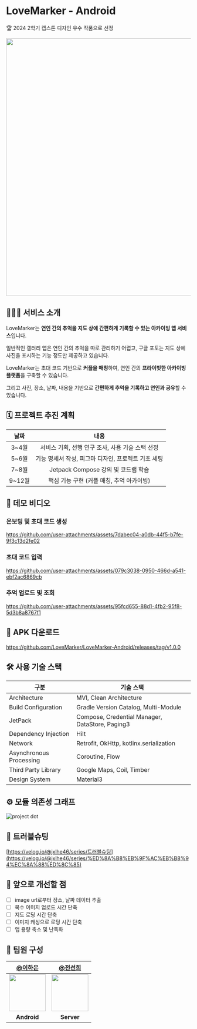 # LoveMarker - Android

🏆 2024 2학기 캡스톤 디자인 우수 작품으로 선정 

<img width="700" src="https://github.com/user-attachments/assets/7fa94ec6-01ff-443d-a5b2-299fd8ca1e8c"/>

## 💁🏻‍♀️ 서비스 소개

LoveMarker는 **연인 간의 추억을 지도 상에 간편하게 기록할 수 있는 아카이빙 앱 서비스**입니다.

일반적인 갤러리 앱은 연인 간의 추억을 따로 관리하기 어렵고, 구글 포토는 지도 상에 사진을 표시하는 기능 정도만 제공하고 있습니다.

LoveMarker는 초대 코드 기반으로 **커플을 매칭**하여, 연인 간의 **프라이빗한 아카이빙 플랫폼**을 구축할 수 있습니다.

그리고 사진, 장소, 날짜, 내용을 기반으로 **간편하게 추억을 기록하고 연인과 공유**할 수 있습니다.

## 🗓️ 프로젝트 추진 계획 

| 날짜 | 내용 |
| :---: | :---: |
| 3~4월 | 서비스 기획, 선행 연구 조사, 사용 기술 스택 선정 |
| 5~6월| 기능 명세서 작성, 피그마 디자인, 프로젝트 기초 세팅 |
| 7~8월 | Jetpack Compose 강의 및 코드랩 학습 |
| 9~12월 | 핵심 기능 구현 (커플 매칭, 추억 아카이빙) |

## 📸 데모 비디오 

### 온보딩 및 초대 코드 생성

https://github.com/user-attachments/assets/7dabec04-a0db-44f5-b7fe-9f3c13d2fe02

### 초대 코드 입력

https://github.com/user-attachments/assets/079c3038-0950-466d-a541-ebf2ac6869cb

### 추억 업로드 및 조회

https://github.com/user-attachments/assets/95fcd655-88d1-4fb2-95f8-5d3b8a8767f1

## 📁 APK 다운로드

https://github.com/LoveMarker/LoveMarker-Android/releases/tag/v1.0.0

## 🛠️ 사용 기술 스택

| 구분 | 기술 스택 |
| --- | --- |
| Architecture | MVI, Clean Architecture  |
| Build Configuration | Gradle Version Catalog, Multi-Module |
| JetPack | Compose, Credential Manager, DataStore, Paging3 |
| Dependency Injection | Hilt |
| Network | Retrofit, OkHttp, kotlinx.serialization |
| Asynchronous Processing | Coroutine, Flow |
| Third Party Library | Google Maps, Coil, Timber |
| Design System  | Material3  |

## ⚙️ 모듈 의존성 그래프

![project dot](https://github.com/user-attachments/assets/fe87069f-f29b-4c44-908d-dc14f1f30f4e)

## 🧐 트러블슈팅

[https://velog.io/@jxlhe46/series/트러블슈팅](https://velog.io/@jxlhe46/series/%ED%8A%B8%EB%9F%AC%EB%B8%94%EC%8A%88%ED%8C%85)

## 👏 앞으로 개선할 점

- [ ] image url로부터 장소, 날짜 데이터 추출
- [ ] 복수 이미지 업로드 시간 단축
- [ ] 지도 로딩 시간 단축
- [ ] 이미지 캐싱으로 로딩 시간 단축
- [ ] 앱 용량 축소 및 난독화

## 🌱 팀원 구성

|[@이하은](https://github.com/leeeha)|[@전선희](https://github.com/funnysunny08)| 
|:---:| :---: | 
| <img width="100" src="https://github.com/user-attachments/assets/e32f41ca-f004-4b56-be17-12bc6f2d2565" /> | <img width="100" src="https://github.com/user-attachments/assets/8a6bdfbb-a261-457d-a97b-1723bf85586d" /> | 
| **Android** | **Server** | 
